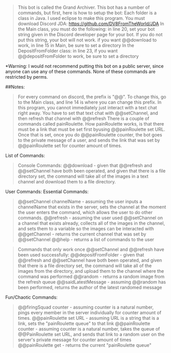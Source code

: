>This bot is called the Grand Archiver. This bot has a number of commands, but first, here is how to setup the bot:
>Each folder is a class in Java. I used eclipse to make this program.
>You must download Discord JDA: https://github.com/DV8FromTheWorld/JDA
>In the Main class, you must do the following:
  >in line 20, set your bot string given in the Discord developer page for your bot. If you do not put this string, your bot will not work.
  >if you want @@download to work, in line 15 in Main, be sure to set a directory
>In the DepositFromFolder class:
  >in line 23, if you want @@depositFromFolder to work, be sure to set a directory
  
*Warning: I would not recommend putting this bot on a public server, since anyone can use any of these commands. None of these commands are restricted by perms.

##Notes:
>For every command on discord, the prefix is "@@". To change this, go to the Main class, and line 14 is where you can change this prefix.
>In this program, you cannot immediately just interact with a text chat right away. You have to set that text chat with @@setChannel, and then refresh that channel with @@refresh
>There is a couple of commands called painRoulette. How painRoulette works, is that there must be a link that must be set first byusing @@painRoulette set URL. Once that is set, once you do @@painRoulette counter, the bot goes to the private message of a user, and sends the link that was set by @@painRoulette set for counter amount of times.

List of Commands:
  >Console Commands:
  >@@download - given that @@refresh and @@setChannel have both been operated, and given that there is a file directory set, the command will take all of the images in a text channel and download them to a file directory.
  
  User Commands:
  Essential Commands:
  >@@setChannel channelName - assuming the user inputs a channelName that exists in the server, sets the channel at the moment the user enters the command, which allows the user to do other commands.
  >@@refresh - assuming the user used @@setChannel on a channel that exists already, collects all of the images in the channel, and sets them to a variable so the images can be interacted with
  >@@getChannel - returns the current channel that was set by @@setChannel
  >@@help - returns a list of commands to the user
  
  >Commands that only work once @@setChannel and @@refresh have been used successfully:
  >@@depositFromFolder - given that @@refresh and @@setChannel have both been operated, and given that there is a file directory set, the command will take all of the images from the directory, and upload them to the channel where the command was performed
  >@@random - returns a random image from the refresh queue
  >@@saidLatestMessage - assuming @@random has been performed, returns the author of the latest randomed message
  
  Fun/Chaotic Commands:
  >@@firingSquad counter - assuming counter is a natural number, pings every member in the server individually for counter amount of times.
  >@@painRoulette set URL - assuming URL is a string that is a link, sets the "painRoulette queue" to that link
  >@@painRoulette counter - assuming counter is a natural number, takes the queue of @@PainRoulette set URL, and sends that link to a random user on the server's private message for counter amount of times
  >@@painRoulette get - returns the current "painRoulette queue"
  
  


  
